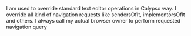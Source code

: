I am used to override standard text editor operations in Calypso way.
I override all kind of navigation requests like sendersOfIt, implementorsOfIt and others.
I always call my actual browser owner to perform requested navigation query